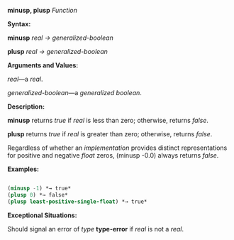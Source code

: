 **minusp, plusp** *Function* 



**Syntax:** 



**minusp** *real → generalized-boolean* 



**plusp** *real → generalized-boolean* 



**Arguments and Values:** 



*real*—a *real*. 



*generalized-boolean*—a *generalized boolean*. 



**Description:** 



**minusp** returns *true* if *real* is less than zero; otherwise, returns *false*. 



**plusp** returns *true* if *real* is greater than zero; otherwise, returns *false*. 



Regardless of whether an *implementation* provides distinct representations for positive and negative *float* zeros, (minusp -0.0) always returns *false*. 



**Examples:**
```lisp

(minusp -1) *→ true* 
(plusp 0) *→ false* 
(plusp least-positive-single-float) *→ true* 

```
**Exceptional Situations:** 



Should signal an error of *type* **type-error** if *real* is not a *real*. 







 



 



